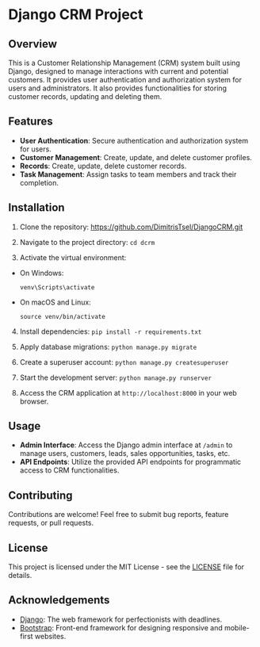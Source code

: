 # Django CRM Project

## Overview
This is a Customer Relationship Management (CRM) system built using Django, designed to manage interactions with current and potential customers. It provides user authentication and authorization system for users and administrators. It also provides functionalities for storing customer records, updating and deleting them.

## Features
- **User Authentication**: Secure authentication and authorization system for users.
- **Customer Management**: Create, update, and delete customer profiles.
- **Records**: Create, update, delete customer records.
- **Task Management**: Assign tasks to team members and track their completion.

## Installation
1. Clone the repository:
https://github.com/DimitrisTsel/DjangoCRM.git

2. Navigate to the project directory: `cd dcrm`
3. Activate the virtual environment:
- On Windows:
  ```
  venv\Scripts\activate
  ```
- On macOS and Linux:
  ```
  source venv/bin/activate
  ```
4. Install dependencies:
`pip install -r requirements.txt`

5. Apply database migrations:
`python manage.py migrate`

6. Create a superuser account:
   `python manage.py createsuperuser`

7. Start the development server:
`python manage.py runserver`

8. Access the CRM application at `http://localhost:8000` in your web browser.

## Usage
- **Admin Interface**: Access the Django admin interface at `/admin` to manage users, customers, leads, sales opportunities, tasks, etc.
- **API Endpoints**: Utilize the provided API endpoints for programmatic access to CRM functionalities.

## Contributing
Contributions are welcome! Feel free to submit bug reports, feature requests, or pull requests.

## License
This project is licensed under the MIT License - see the [LICENSE](https://github.com/DimitrisTsel/DjangoCRM/tree/main?tab=MIT-1-ov-file#readme) file for details.

## Acknowledgements
- [Django](https://www.djangoproject.com/): The web framework for perfectionists with deadlines.
- [Bootstrap](https://getbootstrap.com/): Front-end framework for designing responsive and mobile-first websites.


